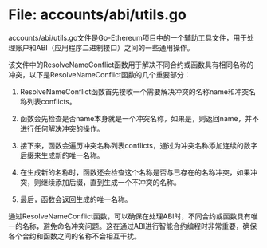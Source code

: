 # File: accounts/abi/utils.go

accounts/abi/utils.go文件是Go-Ethereum项目中的一个辅助工具文件，用于处理账户和ABI（应用程序二进制接口）之间的一些通用操作。

该文件中的ResolveNameConflict函数用于解决不同合约或函数具有相同名称的冲突，以下是ResolveNameConflict函数的几个重要部分：

1. ResolveNameConflict函数首先接收一个需要解决冲突的名称name和冲突名称列表conflicts。

2. 函数会先检查是否name本身就是一个冲突名称，如果是，则返回name，并不进行任何解决冲突的操作。

3. 接下来，函数会遍历冲突名称列表conflicts，通过为冲突名称添加连续的数字后缀来生成新的唯一名称。

4. 在生成新的名称时，函数还会检查这个名称是否与已存在的名称冲突，如果冲突，则继续添加后缀，直到生成一个不冲突的名称。

5. 最后，函数会返回生成的唯一名称。

通过ResolveNameConflict函数，可以确保在处理ABI时，不同合约或函数具有唯一的名称，避免命名冲突问题。这在通过ABI进行智能合约编程时非常重要，确保各个合约和函数之间的名称不会相互干扰。

